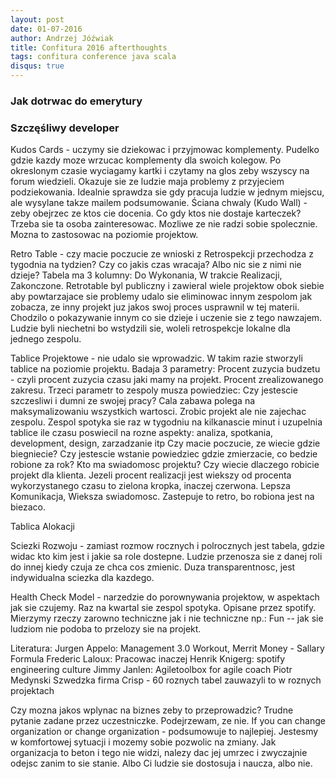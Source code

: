 ```yaml
---
layout: post
date: 01-07-2016
author: Andrzej Jóźwiak
title: Confitura 2016 afterthoughts
tags: confitura conference java scala
disqus: true
---
```

###  Jak dotrwac do emerytury

### Szczęśliwy developer

Kudos Cards - uczymy sie dziekowac i przyjmowac komplementy. Pudelko gdzie kazdy moze wrzucac komplementy dla swoich kolegow. Po okreslonym czasie wyciagamy kartki i czytamy na glos zeby wszyscy na forum wiedzieli. Okazuje sie ze ludzie maja problemy z przyjeciem podziekowania. Idealnie sprawdza sie gdy pracuja ludzie w jednym miejscu, ale wysylane takze mailem podsumowanie. Ściana chwaly (Kudo Wall) - zeby obejrzec ze ktos cie docenia. Co gdy ktos nie dostaje karteczek? Trzeba sie ta osoba zainteresowac. Mozliwe ze nie radzi sobie spolecznie. Mozna to zastosowac na poziomie projektow.

Retro Table - czy macie poczucie ze wnioski z Retrospekcji przechodza z tygodnia na tydzien? Czy co jakis czas wracaja? Albo nic sie z nimi nie dzieje? Tabela ma 3 kolumny: Do Wykonania, W trakcie Realizacji, Zakonczone. Retrotable byl publiczny i zawieral wiele projektow obok siebie aby powtarzajace sie problemy udalo sie eliminowac innym zespolom jak zobacza, ze inny projekt juz jakos swoj proces usprawnil w tej materii. Chodzilo o pokazywanie innym co sie dzieje i uczenie sie z tego nawzajem. Ludzie byli niechetni bo wstydzili sie, woleli retrospekcje lokalne dla jednego zespolu.

Tablice Projektowe - nie udalo sie wprowadzic. W takim razie stworzyli tablice na poziomie projektu. Badaja 3 parametry: Procent zuzycia budzetu - czyli procent zuzycia czasu jaki mamy na projekt. Procent zrealizowanego zakresu. Trzeci parametr to zespoly musza powiedziec: Czy jestescie szczesliwi i dumni ze swojej pracy? Cala zabawa polega na maksymalizowaniu wszystkich wartosci. Zrobic projekt ale nie zajechac zespolu. Zespol spotyka sie raz w tygodniu na kilkanascie minut i uzupelnia tablice ile czasu poswiecil na rozne aspekty: analiza, spotkania, development, design, zarzadzanie itp Czy macie poczucie, ze wiecie gdzie biegniecie? Czy jestescie wstanie powiedziec gdzie zmierzacie, co bedzie robione za rok? Kto ma swiadomosc projektu? Czy wiecie dlaczego robicie projekt dla klienta. Jezeli procent realizacji jest wiekszy od procenta wykorzystanego czasu to zielona kropka, inaczej czerwona. Lepsza Komunikacja, Wieksza swiadomosc. Zastepuje to retro, bo robiona jest na biezaco.

Tablica Alokacji

Sciezki Rozwoju - zamiast rozmow rocznych i polrocznych jest tabela, gdzie widac kto kim jest i jakie sa role dostepne. Ludzie przenosza sie z danej roli do innej kiedy czuja ze chca cos zmienic.  Duza transparentnosc, jest indywidualna sciezka dla kazdego.

Health Check Model - narzedzie do porownywania projektow, w aspektach jak sie czujemy. Raz na kwartal sie zespol spotyka. Opisane przez spotify. Mierzymy rzeczy zarowno techniczne jak i nie techniczne np.: Fun -- jak sie ludziom nie podoba to przelozy sie na projekt.

Literatura:
Jurgen Appelo: Management 3.0 Workout, Merrit Money - Sallary Formula
Frederic Laloux: Pracowac inaczej
Henrik Knigerg: spotify engineering culture
Jimmy Janlen: Agiletoolbox for agile coach
Piotr Medynski
Szwedzka firma Crisp - 60 roznych tabel zauwazyli to w roznych projektach

Czy mozna jakos wplynac na biznes zeby to przeprowadzic? Trudne pytanie zadane przez uczestniczke. Podejrzewam, ze nie. If you can change organization or change organization - podsumowuje to najlepiej. Jestesmy w komfortowej sytuacji i mozemy sobie pozwolic na zmiany. Jak organizacja to beton i tego nie widzi, nalezy dac jej umrzec i zwyczajnie odejsc zanim to sie stanie. Albo Ci ludzie sie dostosuja i naucza, albo nie.
